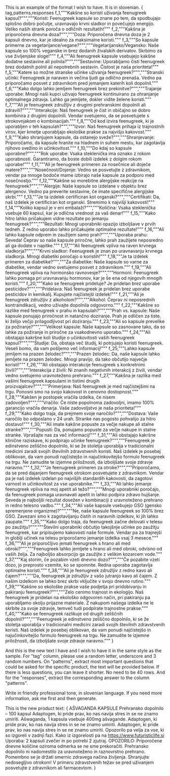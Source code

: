 This is an example of the format I wish to have. It is in slovenian. 
{
    tag,patterns,responses
f_1,"""Kakšne so koristi uživanja feenugreek kapsul?""","""Koristi: Feenugreek kapsule so znane po tem, da spodbujajo splošno dobro počutje, uravnavajo krvni sladkor in povečujejo energijo. Veliko naših strank poroča o odličnih rezultatih!"""
f_2,"""Kakšna je priporočena dnevna doza?""","""Doza: Priporočena dnevna doza je 2 kapsuli dnevno, kar je idealno za maksimalne koristi."""
f_3,"""So kapsule primerne za vegetarijance/vegane?""","""Vegetarijansko/Vegansko: Naše kapsule so 100% veganske in brez dodanih živalskih derivatov. Skrbimo za vse življenjske sloge!"""
f_4,"""Ali feenugreek kapsule vsebujejo kakšne dodatne sestavine ali polnila?""","""Sestavine: Uporabljamo čisti feenugreek brez dodatnih polnil ali nepotrebnih sestavin. Čistost je naša prioriteta!"""
f_5,"""Katere so možne stranske učinke uživanja feenugreek?""","""Stranski učinki: Feenugreek je naraven in večina ljudi ga odlično prenaša. Vedno pa priporočamo posvet z zdravnikom pred jemanjem katerih koli dopolnil."""
f_6,"""Kako dolgo lahko jemljem feenugreek brez prekinitve?""","""Trajanje uporabe: Mnogi naši kupci uživajo feenugreek kontinuirano za ohranjanje optimalnega zdravja. Lahko ga jemljete, dokler vidite želene koristi."""
f_7,"""Ali je feenugreek združljiv z drugimi prehranskimi dopolnili ali zdravili?""","""Interakcije: Naš feenugreek je čist in običajno se dobro kombinira z drugimi dopolnili. Vendar svetujemo, da se posvetujete s strokovnjakom o kombinacijah."""
f_8,"""Od kod izvira feenugreek, ki je uporabljen v teh kapsulah?""","""Izvor: Naš feenugreek prihaja iz trajnostnih virov, kjer kmetje uporabljajo ekološke prakse za najvišjo kakovost."""
f_9,"""Kako shranjujem kapsule, da ostanejo sveže?""","""Shranjevanje: Priporočamo, da kapsule hranite na hladnem in suhem mestu, kar zagotavlja njihovo svežino in učinkovitost."""
f_10,"""Do kdaj so kapsule uporabne?""","""Rok uporabe: Vsaka steklenička ima oznako z rokom uporabnosti. Garantiramo, da boste dobili izdelek z dolgim rokom uporabe!"""
f_11,"""Ali je feenugreek primeren za nosečnice ali doječe matere?""","""Nosečnost/Dojenje: Vedno se posvetujte z zdravnikom, vendar pa mnoge bodoče mame izbirajo naše kapsule za podporo med nosečnostjo."""
f_12,"""Kakšne so morebitne alergijske reakcije na feenugreek?""","""Alergije: Naše kapsule so izdelane v objektu brez alergenov. Vedno pa preverite sestavine, če imate specifične alergijske skrbi."""
f_13,"""Je ta izdelek certificiran kot organski?""","""Certifikati: Da, naš izdelek je certificiran kot organski. Stremimo k najvišji kakovosti!"""
f_14,"""Koliko kapsul je v eni embalaži?""","""Količina: Vsaka steklenička vsebuje 60 kapsul, kar je odlična vrednost za vaš denar!"""
f_15,"""Kako hitro lahko pričakujem vidne rezultate po jemanju feenugreek?""","""Rezultati: Mnogi uporabniki opazijo izboljšave v prvih tedneh. Z redno uporabo lahko pričakujete optimalne rezultate!"""
f_16,"""Ali lahko kapsule odprem in zaužijem samo prah?""","""Uporaba prahu: Seveda! Čeprav so naše kapsule priročne, lahko prah zaužijete neposredno ali ga dodate v napitke."""
f_17,"""Ali feenugreek vpliva na raven krvnega sladkorja?""","""Krvni sladkor: Feenugreek je znan po uravnavanju krvnega sladkorja. Mnogi diabetiki poročajo o koristih!"""
f_18,"""Je ta izdelek primeren za diabetike?""","""Za diabetike: Naše kapsule so varne za diabetike, vendar vedno svetujemo posvet z zdravnikom."""
f_19,"""Ali feenugreek vpliva na hormonsko ravnovesje?""","""Hormoni: Feenugreek lahko pomaga pri uravnavanju hormonov, kar je še ena od njegovih mnogih koristi."""
f_20,"""Kako se feenugreek prideluje? Je pridelan brez uporabe pesticidov?""","""Pridelava: Naš feenugreek je pridelan brez uporabe pesticidov in kemikalij. Kupujete najčistejši izdelek!"""
f_21,"""Ali je feenugreek združljiv z alkoholom?""","""Alkohol: Čeprav ni neposrednih kontraindikacij, vedno uživajte dopolnila odgovorno."""
f_22,"""Kakšne so razlike med feenugreek v prahu in kapsulah?""","""Prah vs. kapsule: Naše kapsule ponujajo priročnost in natančno doziranje. Prah je odličen za tiste, ki želijo večjo prilagodljivost pri doziranju."""
f_23,"""Ali so kapsule prevelike za požiranje?""","""Velikost kapsule: Naše kapsule so zasnovane tako, da so lahke za požiranje in priročne za vsakodnevno uporabo."""
f_24,"""Ali obstajajo kakršne koli študije o učinkovitosti vaših feenugreek kapsul?""","""Študije: Da, obstaja več študij, ki potrjujejo koristi feenugreek. Veseli bomo, da vam pošljemo več informacij!"""
f_25,"""Lahko kapsule jemljem na prazen želodec?""","""Prazen želodec: Da, naše kapsule lahko jemljete na prazen želodec. Mnogi pravijo, da tako občutijo največje koristi!"""
f_26,"""Ali obstajajo interakcije feenugreek s konkretnimi živili?""","""Interakcija z živili: Ni znanih negativnih interakcij z živili, vendar vedno svetujemo uravnoteženo prehrano."""
f_27,"""Kakšna je razlika med vašimi feenugreek kapsulami in tistimi drugih proizvajalcev?""","""Primerjava: Naš feenugreek je med najčistejšimi na trgu. Ponosni smo na svojo kakovost in cenovno dostopnost."""
f_28,"""Kakšen je postopek vračila izdelka, če nisem zadovoljen?""","""Vračilo: Če niste popolnoma zadovoljni, imamo 100% garancijo vračila denarja. Vaše zadovoljstvo je naša prioriteta!"""
f_29,"""Kako dolgo traja, da prejmem svoje naročilo?""","""Dostava: Vaše naročilo bo odposlano v 24 urah. Stranke nas pogosto pohvalijo za hitro dostavo!"""
f_30,"""Ali imate kakšne popuste za večje nakupe ali stalne stranke?""","""Popusti: Da, ponujamo popuste za večje nakupe in stalne stranke. Vprašajte nas za več informacij!"""
f_31,"""Ali obstajajo kakršne klinične raziskave, ki podpirajo učinke feenugreek?""","""Feenugreek je edinstveno zeliščno dopolnilo, ki se že stoletja uporablja v tradicionalni medicini zaradi svojih številnih zdravstvenih koristi. Naš izdelek je posebej oblikovan, da vam ponudi najčistejšo in najučinkovitejšo formulo feenugreek na trgu. Ne zamudite te izjemne priložnosti, da izboljšate svoje zdravje naravno."""
f_32,"""Je feenugreek primeren za otroke?""","""Priporočamo, da se pred dajanjem feenugreek otrokom posvetujete z zdravnikom. Vendar pa je naš izdelek izdelan po najvišjih standardih kakovosti, da zagotovi varnost in učinkovitost za vse uporabnike."""
f_33,"""Ali lahko jemanje feenugreek vpliva na moj apetit ali težo?""","""Mnogi uporabniki poročajo, da feenugreek pomaga uravnavati apetit in lahko podpira zdravo hujšanje. Seveda je najboljši rezultat dosežen v kombinaciji z uravnoteženo prehrano in redno telesno vadbo."""
f_34,"""Ali vaše kapsule vsebujejo GSO (gensko spremenjene organizme)?""","""Ne, naše kapsule feenugreek so 100% brez GSO. Zavezani smo k zagotavljanju čistih in naravnih izdelkov, ki jih lahko zaupate."""
f_35,"""Kako dolgo traja, da feenugreek začne delovati v telesu po zaužitju?""","""Številni uporabniki občutijo takojšnje učinke po zaužitju feenugreek, kar pripisujemo kakovosti naše formule. Vendar pa za trajnejši in globlji učinek na telesu priporočamo jemanje izdelka vsaj 3 mesece."""
f_36,"""Ali je priporočljivo jemati feenugreek s hrano ali med obroki?""","""Feenugreek lahko jemljete s hrano ali med obroki, odvisno od vaših želja. Za najboljšo absorpcijo ga zaužijte z velikim kozarcem vode."""
f_37,"""Kaj storim, če pozabim vzeti dnevno dozo?""","""Če pozabite vzeti dozo, jo preprosto vzemite, ko se spomnite. Redna uporaba zagotavlja optimalne koristi."""
f_38,"""Ali je feenugreek združljiv z redno kavo ali čajem?""","""Da, feenugreek je združljiv z vašo jutranjo kavo ali čajem. Z našim izdelkom se lahko brez skrbi vključite v svojo dnevno rutino."""
f_39,"""Kakšne so ekološke prakse vaše podjetja pri pridobivanju in pakiranju feenugreek?""","""Zelo cenimo trajnost in ekologijo. Naš feenugreek je pridelan na ekološko odgovoren način, pri pakiranju pa uporabljamo okolju prijazne materiale. Z nakupom našega izdelka ne le skrbite za svoje zdravje, temveč tudi podpirate trajnostne prakse."""
f_40,"""Kako se feenugreek razlikuje od drugih zeliščnih dopolnil?""","""Feenugreek je edinstveno zeliščno dopolnilo, ki se že stoletja uporablja v tradicionalni medicini zaradi svojih številnih zdravstvenih koristi. Naš izdelek je posebej oblikovan, da vam ponudi najčistejšo in najučinkovitejšo formulo feenugreek na trgu. Ne zamudite te izjemne priložnosti, da izboljšate svoje zdravje naravno."""
}

And this is the new text I have and I wish to have it in the same style as the sample. 
For "tag" column, please use a random letter, underscore and 3 random numbers. 
On "patterns", extract most important questions that could be asked for the specific product, the text will be provided below. If there is less questions, you can leave it shorter. No need to be 40 rows. 
And for the "responses", extract the corresponding answer to the column "patterns". 

Write in friendly professional tone, in slovenian language. If you need more information, ask me first and then generate. 

This is the new product text:
{
    AŠVAGANDA KAPSULE Prehransko dopolnilo – 100 kapsul Adaptogen, ki pride prav, ko
nas navija stres in se ne znamo umiriti. Ašwaganda, 1 kapsula vsebuje 400mg
ašvagande. Adaptogen, ki pride prav, ko nas navija stres in se ne znamo umiriti.
Adaptogen, ki pride prav, ko nas navija stres in se ne znamo umiriti. Opozorilo
pa velja za vse, ki so izgoreli v zadnji fazi. Kako iz izgorelosti pa na
https://www.futuristiclife.si Uporaba: 2 kapsuli zvečer in po potrebi 2 zjutraj.
OPOZORILO: Priporočene dnevne količine oziroma odmerka se ne sme prekoračiti.
Prehransko dopolnilo ni nadomestilo za uravnoteženo in raznovrstno prehrano.
Pomembno se je držati smernic zdravega načina življenja. Shranjujte nedosegljivo
otrokom! V primeru zdravstvenih težav se pred uživanjem posvetujte z zdravnikom
ali farmacevtom. 
}